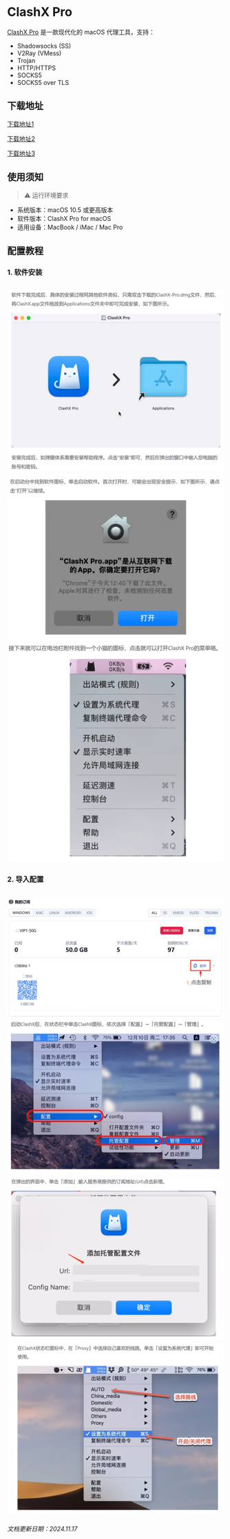 # ClashX Pro

[ClashX Pro](https://clashxhub.com/apps/ClashXPro.dmg) 是一款现代化的 macOS 代理工具，支持：

- Shadowsocks (SS)
- V2Ray (VMess)
- Trojan
- HTTP/HTTPS
- SOCKS5
- SOCKS5 over TLS

## 下载地址

[下载地址1](https://clashxhub.com/apps/ClashXPro.dmg)

[下载地址2](https://dl.haojichang.com/apps/ClashX_Pro/ClashXPro.dmg)

[下载地址3](https://krakenfiles.com/view/5RdlIY2HKL/file.html)

## 使用须知

> ⚠️ 运行环境要求

- 系统版本：macOS 10.5 或更高版本
- 软件版本：ClashX Pro for macOS
- 适用设备：MacBook / iMac / Mac Pro

## 配置教程

### 1. 软件安装

![图零](ClashX-00.png)
![图一](ClashX-01.png)
![图二](ClashX-02.png)
---

### 2. 导入配置

![图三](ClashX-03.png)
![图四](ClashX-04.png)
![图五](ClashX-05.png)
![图六](ClashX-06.png)
---

*文档更新日期：2024.11.17*
